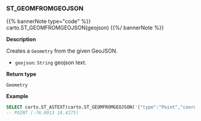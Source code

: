 ### ST_GEOMFROMGEOJSON

{{% bannerNote type="code" %}}
carto.ST_GEOMFROMGEOJSON(geojson)
{{%/ bannerNote %}}

**Description**

Creates a `Geometry` from the given GeoJSON.

* `geojson`: `String` geojson text.

**Return type**

`Geometry`

**Example**

```sql
SELECT carto.ST_ASTEXT(carto.ST_GEOMFROMGEOJSON('{"type":"Point","coordinates":[-76.0913,18.4275,0.0]}'));
-- POINT (-76.0913 18.4275)
```